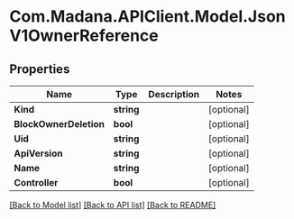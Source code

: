 
# Com.Madana.APIClient.Model.JsonV1OwnerReference

## Properties

Name | Type | Description | Notes
------------ | ------------- | ------------- | -------------
**Kind** | **string** |  | [optional] 
**BlockOwnerDeletion** | **bool** |  | [optional] 
**Uid** | **string** |  | [optional] 
**ApiVersion** | **string** |  | [optional] 
**Name** | **string** |  | [optional] 
**Controller** | **bool** |  | [optional] 

[[Back to Model list]](../README.md#documentation-for-models)
[[Back to API list]](../README.md#documentation-for-api-endpoints)
[[Back to README]](../README.md)


